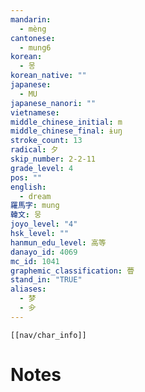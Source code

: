 ```yaml
---
mandarin:
  - mèng
cantonese:
  - mung6
korean:
  - 몽
korean_native: ""
japanese:
  - MU
japanese_nanori: ""
vietnamese:
middle_chinese_initial: m
middle_chinese_final: ɨuŋ
stroke_count: 13
radical: 夕
skip_number: 2-2-11
grade_level: 4
pos: ""
english:
  - dream
羅馬字: mung
韓文: 뭉
joyo_level: "4"
hsk_level: ""
hanmun_edu_level: 高等
danayo_id: 4069
mc_id: 1041
graphemic_classification: 瞢
stand_in: "TRUE"
aliases:
  - 梦
  - 㒱
---
```

```meta-bind-embed
[[nav/char_info]]
```

# Notes
